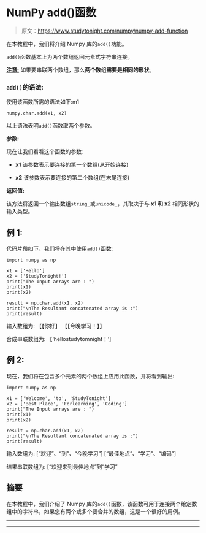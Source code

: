 # NumPy add()函数

> 原文：<https://www.studytonight.com/numpy/numpy-add-function>

在本教程中，我们将介绍 Numpy 库的`add()`功能。

`add()`函数基本上为两个数组返回元素式字符串连接。

<u>**注意:**</u> 如果要串联两个数组，那么**两个数组需要是相同的形状**。

### `add()`的语法:

使用该函数所需的语法如下:m1

```
numpy.char.add(x1, x2)
```

以上语法表明`add()`函数取两个参数。

**参数:**

现在让我们看看这个函数的参数:

*   **x1**
    该参数表示要连接的第一个数组(从开始连接)

*   **x2**
    该参数表示要连接的第二个数组(在末尾连接)

**返回值:**

该方法将返回一个输出数组`string_`或`unicode_`，其取决于与 **x1 和 x2** 相同形状的输入类型。

## 例 1:

代码片段如下，我们将在其中使用`add()`函数:

```
import numpy as np 

x1 = ['Hello'] 
x2 = ['StudyTonight!'] 
print("The Input arrays are : ") 
print(x1) 
print(x2) 

result = np.char.add(x1, x2) 
print("\nThe Resultant concatenated array is :") 
print(result)
```

输入数组为:
【【你好】
【【今晚学习！】】

合成串联数组为:
【‘hellostudytomnight！’]

## 例 2:

现在，我们将在包含多个元素的两个数组上应用此函数，并将看到输出:

```
import numpy as np 

x1 = ['Welcome', 'to', 'StudyTonight'] 
x2 = ['Best Place', 'Forlearning', 'Coding'] 
print("The Input arrays are : ") 
print(x1) 
print(x2) 

result = np.char.add(x1, x2) 
print("\nThe Resultant concatenated array is :") 
print(result)
```

输入数组为:
[“欢迎”、“到”、“今晚学习”]
[“最佳地点”、“学习”、“编码”]

结果串联数组为:
[“欢迎来到最佳地点”到“学习”

## 摘要

在本教程中，我们介绍了 Numpy 库的`add()`函数，该函数可用于连接两个给定数组中的字符串，如果您有两个或多个要合并的数组，这是一个很好的用例。

* * *

* * *